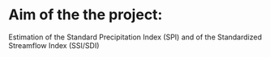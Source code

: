 # Aim of the the project:
Estimation of the Standard Precipitation Index (SPI) and
of the Standardized Streamflow Index (SSI/SDI)
